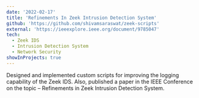 ```yaml
---
date: '2022-02-17'
title: 'Refinements In Zeek Intrusion Detection System'
github: 'https://github.com/shivamsaraswat/zeek-scripts'
external: 'https://ieeexplore.ieee.org/document/9785047'
tech:
  - Zeek IDS
  - Intrusion Detection System
  - Network Security
showInProjects: true
---
```


Designed and implemented custom scripts for improving the logging capability of the Zeek IDS. Also, published a paper in the IEEE Conference on the topic – Refinements in Zeek Intrusion Detection System.
